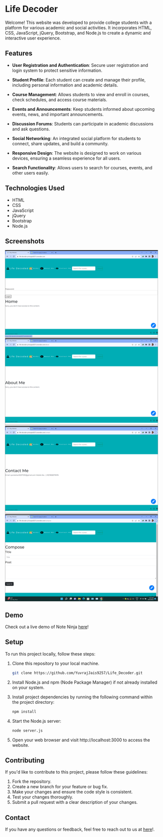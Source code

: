 # Life Decoder

Welcome! This website was developed to provide college students with a platform for various academic and social activities. It incorporates HTML, CSS, JavaScript, jQuery, Bootstrap, and Node.js to create a dynamic and interactive user experience.

## Features

- **User Registration and Authentication**: Secure user registration and login system to protect sensitive information.

- **Student Profile**: Each student can create and manage their profile, including personal information and academic details.

- **Course Management**: Allows students to view and enroll in courses, check schedules, and access course materials.

- **Events and Announcements**: Keep students informed about upcoming events, news, and important announcements.

- **Discussion Forums**: Students can participate in academic discussions and ask questions.

- **Social Networking**: An integrated social platform for students to connect, share updates, and build a community.

- **Responsive Design**: The website is designed to work on various devices, ensuring a seamless experience for all users.

- **Search Functionality**: Allows users to search for courses, events, and other users easily.

## Technologies Used

- HTML
- CSS
- JavaScript
- jQuery
- Bootstrap
- Node.js

   
## Screenshots

![Blog1](screenshotBlog1.png)
![Blog2](screenshotBlog2.png)
![Blog3](screenshotBlog3.png)
![Blog4](screenshotBlog4.png)

## Demo

Check out a live demo of Note Ninja [here](https://4wdnls.csb.app/)!

## Setup

To run this project locally, follow these steps:

1. Clone this repository to your local machine.

   ```bash
   git clone https://github.com/YuvrajJais9257/Life_Decoder.git

2. Install Node.js and npm (Node Package Manager) if not already installed on your system.
3. Install project dependencies by running the following command within the project directory:

   ```bash
   npm install
4. Start the Node.js server:
    ```bash
    node server.js
5. Open your web browser and visit http://localhost:3000 to access the website.

## Contributing 

If you'd like to contribute to this project, please follow these guidelines:
1. Fork the repository.
2. Create a new branch for your feature or bug fix.
3. Make your changes and ensure the code style is consistent.
4. Test your changes thoroughly.
5. Submit a pull request with a clear description of your changes.

## Contact 

If you have any questions or feedback, feel free to reach out to us at [here](quicksilver92571331@gmail.com)!.
